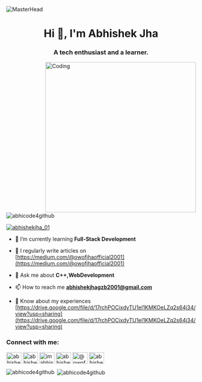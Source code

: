 ![MasterHead](https://user-images.githubusercontent.com/35267447/206916906-9bfb66d9-c419-44c2-908a-4885e610425f.gif)
<h1 align="center">Hi 👋, I'm Abhishek Jha</h1>
<h3 align="center">A tech enthusiast and a learner.</h3>
<img align="right" alt="Coding" width="400" src="https://tse1.mm.bing.net/th?id=OIP.wgt_BjhD482N2RAtAVTvbAHaID&pid=Api&P=0&h=180">

<p align="left"> <img src="https://komarev.com/ghpvc/?username=abhicode4github&label=Profile%20views&color=0e75b6&style=flat" alt="abhicode4github" /> </p>

<p align="left"> <a href="https://twitter.com/abhishekjha_01" target="blank"><img src="https://img.shields.io/twitter/follow/abhishekjha_01?logo=twitter&style=for-the-badge" alt="abhishekjha_01" /></a> </p>

- 🌱 I’m currently learning **Full-Stack Development**

- 📝 I regularly write articles on [https://medium.com/@owofjhaofficial2001](https://medium.com/@owofjhaofficial2001)

- 💬 Ask me about **C++,WebDevelopment**

- 📫 How to reach me **abhishekjhagzb2001@gmail.com**

- 📄 Know about my experiences [https://drive.google.com/file/d/17rchPOCixdyTU1el1KMKOeLZq2s64j34/view?usp=sharing](https://drive.google.com/file/d/17rchPOCixdyTU1el1KMKOeLZq2s64j34/view?usp=sharing)

<h3 align="left">Connect with me:</h3>
<p align="left">
<a href="https://twitter.com/abhishekjha_01" target="blank"><img align="center" src="https://raw.githubusercontent.com/rahuldkjain/github-profile-readme-generator/master/src/images/icons/Social/twitter.svg" alt="abhishekjha_01" height="30" width="40" /></a>
<a href="https://linkedin.com/in/abhishekjha01" target="blank"><img align="center" src="https://raw.githubusercontent.com/rahuldkjain/github-profile-readme-generator/master/src/images/icons/Social/linked-in-alt.svg" alt="abhishekjha01" height="30" width="40" /></a>
<a href="https://fb.com/imabhishekjha.01" target="blank"><img align="center" src="https://raw.githubusercontent.com/rahuldkjain/github-profile-readme-generator/master/src/images/icons/Social/facebook.svg" alt="imabhishekjha.01" height="30" width="40" /></a>
<a href="https://instagram.com/abhishekjha.01" target="blank"><img align="center" src="https://raw.githubusercontent.com/rahuldkjain/github-profile-readme-generator/master/src/images/icons/Social/instagram.svg" alt="abhishekjha.01" height="30" width="40" /></a>
<a href="https://medium.com/@owofjhaofficial2001" target="blank"><img align="center" src="https://raw.githubusercontent.com/rahuldkjain/github-profile-readme-generator/master/src/images/icons/Social/medium.svg" alt="@owofjhaofficial2001" height="30" width="40" /></a>
<a href="https://www.hackerrank.com/abhishekjhagzb21" target="blank"><img align="center" src="https://raw.githubusercontent.com/rahuldkjain/github-profile-readme-generator/master/src/images/icons/Social/hackerrank.svg" alt="abhishekjhagzb21" height="30" width="40" /></a>
</p>

<p><img align="left" src="https://github-readme-stats.vercel.app/api/top-langs?username=abhicode4github&show_icons=true&locale=en&layout=compact" alt="abhicode4github" /></p>

<p>&nbsp;<img align="center" src="https://github-readme-stats.vercel.app/api?username=abhicode4github&show_icons=true&locale=en" alt="abhicode4github" /></p>

						  
						  
